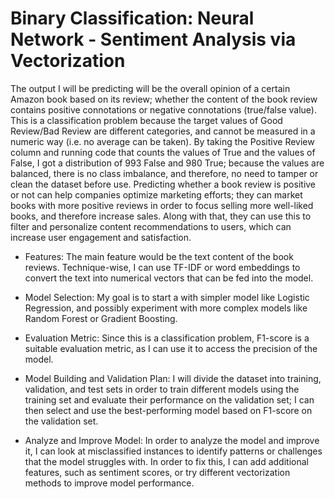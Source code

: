 # Binary Classification: Neural Network - Sentiment Analysis via Vectorization

The output I will be predicting will be the overall opinion of a certain Amazon book based on its review; whether the content of the book review contains positive connotations or negative connotations (true/false value). This is a classification problem because the target values of Good Review/Bad Review are different categories, and cannot be measured in a numeric way (i.e. no average can be taken). By taking the Positive Review column and running code that counts the values of True and the values of False, I got a distribution of 993 False and 980 True; because the values are balanced, there is no class imbalance, and therefore, no need to tamper or clean the dataset before use. Predicting whether a book review is positive or not can help companies optimize marketing efforts; they can market books with more positive reviews in order to focus selling more well-liked books, and therefore increase sales. Along with that, they can use this to filter and personalize content recommendations to users, which can increase user engagement and satisfaction.

-  Features:
The main feature would be the text content of the book reviews. Technique-wise, I can use TF-IDF or word embeddings to convert the text into numerical vectors that can be fed into the model.

-  Model Selection:
My goal is to start a with simpler model like Logistic Regression, and possibly experiment with more complex models like Random Forest or Gradient Boosting.

-  Evaluation Metric:
Since this is a classification problem, F1-score is a suitable evaluation metric, as I can use it to access the precision of the model.

-  Model Building and Validation Plan:
I will divide the dataset into training, validation, and test sets in order to train different models using the training set and evaluate their performance on the validation set; I can then select and use the best-performing model based on F1-score on the validation set.

-  Analyze and Improve Model:
In order to analyze the model and improve it, I can look at misclassified instances to identify patterns or challenges that the model struggles with. In order to fix this, I can add additional features, such as sentiment scores, or try different vectorization methods to improve model performance. 
